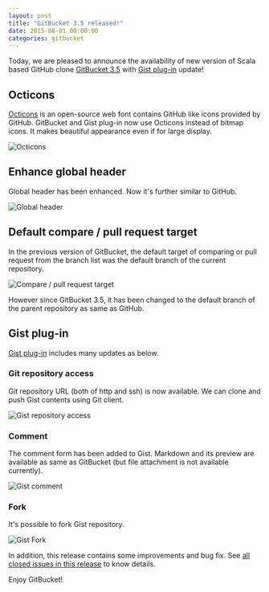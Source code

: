```yaml
---
layout: post
title: "GitBucket 3.5 released!"
date: 2015-08-01 00:00:00
categories: gitbucket
---
```


Today, we are pleased to announce the availability of new version of Scala based GitHub clone [GitBucket 3.5](https://github.com/takezoe/gitbucket/releases/tag/3.5) with [Gist plug-in](https://github.com/gitbucket/gitbucket-gist-plugin) update!

## Octicons

[Octicons](https://octicons.github.com/) is an open-source web font contains GitHub like icons provided by GitHub. GitBucket and Gist plug-in now use Octicons instead of bitmap icons. It makes beautiful appearance even if for large display.

![Octicons]({{site.baseurl}}/images/gitbucket-3.5/gitbucket_octicons.png)

## Enhance global header

Global header has been enhanced. Now it's further similar to GitHub.

![Global header]({{site.baseurl}}/images/gitbucket-3.5/gitbucket_header.png)

## Default compare / pull request target

In the previous version of GitBucket, the default target of comparing or pull request from the branch list was the default branch of the current repository.

![Compare / pull request target]({{site.baseurl}}/images/gitbucket-3.5/gitbucket_compare_target.png)

However since GitBucket 3.5, it has been changed to the default branch of the parent repository as same as GitHub.

## Gist plug-in

[Gist plug-in](https://github.com/gitbucket/gitbucket-gist-plugin) includes many updates as below.

### Git repository access

Git repository URL (both of http and ssh) is now available. We can clone and push Gist contents using Git client.

![Gist repository access]({{site.baseurl}}/images/gitbucket-3.5/gist_git_repository.png)

### Comment

The comment form has been added to Gist. Markdown and its preview are available as same as GitBucket (but file attachment is not available currently).

![Gist comment]({{site.baseurl}}/images/gitbucket-3.5/gist_comment.png)

### Fork

It's possible to fork Gist repository.

![Gist Fork]({{site.baseurl}}/images/gitbucket-3.5/gist_fork.png)

In addition, this release contains some improvements and bug fix. See [all closed issues in this release](https://github.com/takezoe/gitbucket/issues?q=is%3Aclosed+milestone%3A3.5) to know details.

Enjoy GitBucket!
